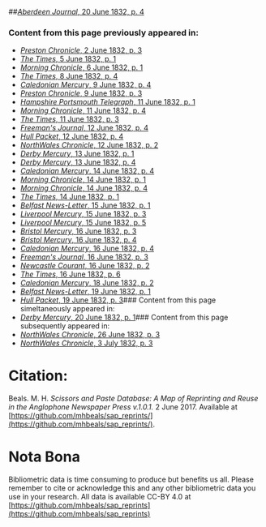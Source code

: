 ##[*Aberdeen Journal*, 20 June 1832, p. 4](https://mhbeals.github.io/sap_html/Aberdeen-Journal/Aberdeen-Journal-20-June-1832-p-4)

### Content from this page previously appeared in:
+ [*Preston Chronicle*, 2 June 1832, p. 3](https://mhbeals.github.io/sap_html/Preston-Chronicle/Preston-Chronicle-2-June-1832-p-3)
+ [*The Times*, 5 June 1832, p. 1](https://mhbeals.github.io/sap_html/The-Times/The-Times-5-June-1832-p-1)
+ [*Morning Chronicle*, 6 June 1832, p. 1](https://mhbeals.github.io/sap_html/Morning-Chronicle/Morning-Chronicle-6-June-1832-p-1)
+ [*The Times*, 8 June 1832, p. 4](https://mhbeals.github.io/sap_html/The-Times/The-Times-8-June-1832-p-4)
+ [*Caledonian Mercury*, 9 June 1832, p. 4](https://mhbeals.github.io/sap_html/Caledonian-Mercury/Caledonian-Mercury-9-June-1832-p-4)
+ [*Preston Chronicle*, 9 June 1832, p. 3](https://mhbeals.github.io/sap_html/Preston-Chronicle/Preston-Chronicle-9-June-1832-p-3)
+ [*Hampshire Portsmouth Telegraph*, 11 June 1832, p. 1](https://mhbeals.github.io/sap_html/Hampshire-Portsmouth-Telegraph/Hampshire-Portsmouth-Telegraph-11-June-1832-p-1)
+ [*Morning Chronicle*, 11 June 1832, p. 4](https://mhbeals.github.io/sap_html/Morning-Chronicle/Morning-Chronicle-11-June-1832-p-4)
+ [*The Times*, 11 June 1832, p. 3](https://mhbeals.github.io/sap_html/The-Times/The-Times-11-June-1832-p-3)
+ [*Freeman's Journal*, 12 June 1832, p. 4](https://mhbeals.github.io/sap_html/Freeman's-Journal/Freeman's-Journal-12-June-1832-p-4)
+ [*Hull Packet*, 12 June 1832, p. 4](https://mhbeals.github.io/sap_html/Hull-Packet/Hull-Packet-12-June-1832-p-4)
+ [*NorthWales Chronicle*, 12 June 1832, p. 2](https://mhbeals.github.io/sap_html/NorthWales-Chronicle/NorthWales-Chronicle-12-June-1832-p-2)
+ [*Derby Mercury*, 13 June 1832, p. 1](https://mhbeals.github.io/sap_html/Derby-Mercury/Derby-Mercury-13-June-1832-p-1)
+ [*Derby Mercury*, 13 June 1832, p. 4](https://mhbeals.github.io/sap_html/Derby-Mercury/Derby-Mercury-13-June-1832-p-4)
+ [*Caledonian Mercury*, 14 June 1832, p. 4](https://mhbeals.github.io/sap_html/Caledonian-Mercury/Caledonian-Mercury-14-June-1832-p-4)
+ [*Morning Chronicle*, 14 June 1832, p. 1](https://mhbeals.github.io/sap_html/Morning-Chronicle/Morning-Chronicle-14-June-1832-p-1)
+ [*Morning Chronicle*, 14 June 1832, p. 4](https://mhbeals.github.io/sap_html/Morning-Chronicle/Morning-Chronicle-14-June-1832-p-4)
+ [*The Times*, 14 June 1832, p. 1](https://mhbeals.github.io/sap_html/The-Times/The-Times-14-June-1832-p-1)
+ [*Belfast News-Letter*, 15 June 1832, p. 1](https://mhbeals.github.io/sap_html/Belfast-News-Letter/Belfast-News-Letter-15-June-1832-p-1)
+ [*Liverpool Mercury*, 15 June 1832, p. 3](https://mhbeals.github.io/sap_html/Liverpool-Mercury/Liverpool-Mercury-15-June-1832-p-3)
+ [*Liverpool Mercury*, 15 June 1832, p. 5](https://mhbeals.github.io/sap_html/Liverpool-Mercury/Liverpool-Mercury-15-June-1832-p-5)
+ [*Bristol Mercury*, 16 June 1832, p. 3](https://mhbeals.github.io/sap_html/Bristol-Mercury/Bristol-Mercury-16-June-1832-p-3)
+ [*Bristol Mercury*, 16 June 1832, p. 4](https://mhbeals.github.io/sap_html/Bristol-Mercury/Bristol-Mercury-16-June-1832-p-4)
+ [*Caledonian Mercury*, 16 June 1832, p. 4](https://mhbeals.github.io/sap_html/Caledonian-Mercury/Caledonian-Mercury-16-June-1832-p-4)
+ [*Freeman's Journal*, 16 June 1832, p. 3](https://mhbeals.github.io/sap_html/Freeman's-Journal/Freeman's-Journal-16-June-1832-p-3)
+ [*Newcastle Courant*, 16 June 1832, p. 2](https://mhbeals.github.io/sap_html/Newcastle-Courant/Newcastle-Courant-16-June-1832-p-2)
+ [*The Times*, 16 June 1832, p. 6](https://mhbeals.github.io/sap_html/The-Times/The-Times-16-June-1832-p-6)
+ [*Caledonian Mercury*, 18 June 1832, p. 2](https://mhbeals.github.io/sap_html/Caledonian-Mercury/Caledonian-Mercury-18-June-1832-p-2)
+ [*Belfast News-Letter*, 19 June 1832, p. 1](https://mhbeals.github.io/sap_html/Belfast-News-Letter/Belfast-News-Letter-19-June-1832-p-1)
+ [*Hull Packet*, 19 June 1832, p. 3](https://mhbeals.github.io/sap_html/Hull-Packet/Hull-Packet-19-June-1832-p-3)### Content from this page simeltaneously appeared in:
+ [*Derby Mercury*, 20 June 1832, p. 1](https://mhbeals.github.io/sap_html/Derby-Mercury/Derby-Mercury-20-June-1832-p-1)### Content from this page subsequently appeared in:
+ [*NorthWales Chronicle*, 26 June 1832, p. 3](https://mhbeals.github.io/sap_html/NorthWales-Chronicle/NorthWales-Chronicle-26-June-1832-p-3)
+ [*NorthWales Chronicle*, 3 July 1832, p. 3](https://mhbeals.github.io/sap_html/NorthWales-Chronicle/NorthWales-Chronicle-3-July-1832-p-3)
                    
# Citation: 

Beals. M. H. *Scissors and Paste Database: A Map of Reprinting and Reuse in the Anglophone Newspaper Press v.1.0.1.* 2 June 2017. Available at [https://github.com/mhbeals/sap_reprints/](https://github.com/mhbeals/sap_reprints/). 
                    
# Nota Bona

Bibliometric data is time consuming to produce but benefits us all. Please remember to cite or acknowledge this and any other bibliometric data you use in your research. All data is available CC-BY 4.0 at [https://github.com/mhbeals/sap_reprints](https://github.com/mhbeals/sap_reprints)